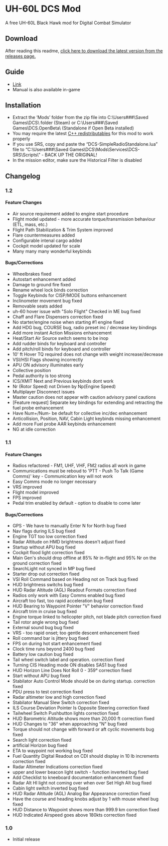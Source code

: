 # UH-60L DCS Mod
A free UH-60L Black Hawk mod for Digital Combat Simulator
## Download
After reading this readme, [click here to download the latest version from the releases page.](https://github.com/Kinkkujuustovoileipa/uh-60l/releases)
## Guide
- [Link](https://docs.google.com/presentation/d/1kCJf5Nk-fU_21eO7W1ozYfb9FKt488ax65IbeuIGVtA/edit?usp=sharing)
- Manual is also available in-game
## Installation
- Extract the ‘Mods’ folder from the zip file into C:\Users\###\Saved Games\DCS\ folder (Steam) or C:\Users\###\Saved Games\DCS.OpenBeta\ (Standalone if Open Beta installed)
- You may require the latest [C++ redistributables](https://docs.microsoft.com/en-US/cpp/windows/latest-supported-vc-redist?view=msvc-170) for this mod to work properly
- If you use SRS, copy and paste the “DCS-SimpleRadioStandalone.lua” file to “C:\Users\###\Saved Games\DCS\Mods\Services\DCS-SRS\Scripts\” - BACK UP THE ORIGINAL!
- In the mission editor, make sure the Historical Filter is disabled
## Changelog
### 1.2
#### Feature Changes
- Air source requirement added to engine start procedure
- Flight model updated - more accurate torque/transmission behaviour (ETL, mass, etc.)
- Flight Path Stabilization & Trim System improved
- Flare countermeasures added
- Configurable intenal cargo added
- Cockpit model updated for scale
- Many many many wonderful keybinds
#### Bugs/Corrections
- Wheelbrakes fixed
- Autostart enhancement added
- Damage to ground fire fixed
- Rename wheel lock binds correction
- Toggle Keybinds for CISP/MODE buttons enhancement
- Inclinometer movement bug fixed
- Removable seats added
- uh-60 hover issue with "Solo Flight" Checked in ME bug fixed
- Chaff and Flare Dispensers correction fixed
- No starter/engine noise when starting #1 engine fixed
- Add HDG bug, COURSE bug, radio preset inc / decrease key bindings
- Add more instant Action Missions enhancement
- Heat/Start Air Source switch seems to be inop
- Add rudder binds for keyboard and controller
- Add pitch/roll binds for keyboard and controller
- 10' ft Hover TQ required does not change with weight increase/decrease
- VSI/HSI Flags showing incorrectly
- APU ON advisory illuminates early
- Collective position
- Pedal authority is too strong
- ICS/XMIT Next and Previous keybinds dont work
- Nr (Rotor Speed) not Driven by Np(Engine Speed)
- Multiplayer Disconnect issues
- Master caution does not appear with caution advisory panel cautions
- [Feature request] Separate key bindings for extending and retracting the fuel probe enhancement 
- Have Num+/Num- be default for collective inc/dec enhancement
- Anticollision, Position, NAV, Cabin Light keybinds missing enhancement
- Add more Fuel probe AAR keybinds enhancement
- NG at idle correction
### 1.1
#### Feature Changes
- Radios refactored - FM1, UHF, VHF, FM2 radios all work in game
- Communications must be reboud to 'PTT - Push To Talk (Game Comms)' key - Communication key will not work
- Easy Comms mode no longer necessary
- VRS improved
- Flight model improved
- FPS improved
- Pedal trim enabled by default - option to disable to come later
#### Bugs/Corrections
- GPS - We have to manually Enter N for North bug fixed
- Nav flags during ILS bug fixed
- Engine TGT too low correction fixed
- Radar Altitude on HMD brightness doesn't adjust fixed
- Startup without APU bug fixed
- Cockpit flood light correction fixed
- Main Gen's should drop offline at 85% Nr in-flight and 95% Nr on the ground correction fixed
- SearchLight not synced in MP bug fixed
- Starter drop out correction fixed
- VSI Roll Command based on Heading not on Track bug fixed
- HUD brightness switchs bug fixed
- HUD Radar Altitude (AGL) Readout Formats correction fixed
- Radios only work with Easy Comms enabled bug fixed
- Aircraft too fast, too rapid acceleration bug fixed
- HUD Bearing to Waypoint Pointer "V" behavior correction fixed
- Aircraft trim in cruise bug fixed
- Engine torque linked to helicopter pitch, not blade pitch correction fixed
- Tail rotor angle wrong bug fixed
- External sound bug bug fixed
- VRS - too rapid onset; too gentle descent enhancement fixed
- Roll command bar is jittery bug fixed
- FPS on during hot start enhancement fixed
- Clock time runs beyond 2400 bug fixed
- Battery low caution bug fixed
- Tail wheel switch label and operation. correction fixed
- Turning CIS Heading mode ON disables SAS1 bug fixed
- HUD Horizon Line Does Not Roll 0 - 359° correction fixed
- Start without APU bug fixed
- Stabilator Auto Control Mode should be on during startup. correction fixed
- PDU press to test correction fixed
- Radar altimeter low and high correction fixed
- Stabilator Manual Slew Switch correction fixed
- ILS Course Deviation Pointer Is Opposite Steering correction fixed
- Tailwheel Switch Pushbutton lights correction fixed
- HUD Barometric Altitude shows more than 20,000 ft correction fixed
- HUD Changes to "36" when approaching "N" bug fixed
- Torque should not change with forward or aft cyclic movements bug fixed
- Search light correction fixed
- artificial Horizon bug fixed
- ETA to waypoint not working bug fixed
- Fuel Quantity Digital Readout on CDI should display in 10 lb increments correction fixed
- Radar Altimeter Indications correction fixed
- upper and lower beacon light switch - function inverted bug fixed
- Add Checklist to kneeboard documentation enhancement fixed
- Radar Alt HI light not coming over when over Set High Alt bug fixed
- Cabin light switch inverted bug fixed
- HUD Radar Altitude (AGL) Analog Bar Appearance correction fixed
- Have the course and heading knobs adjust by 1 with mouse wheel bug fixed
- HUD Distance to Waypoint shows more than 999.9 km correction fixed
- HUD Indicated Airspeed goes above 180kts correction fixed
### 1.0
- Initial release
